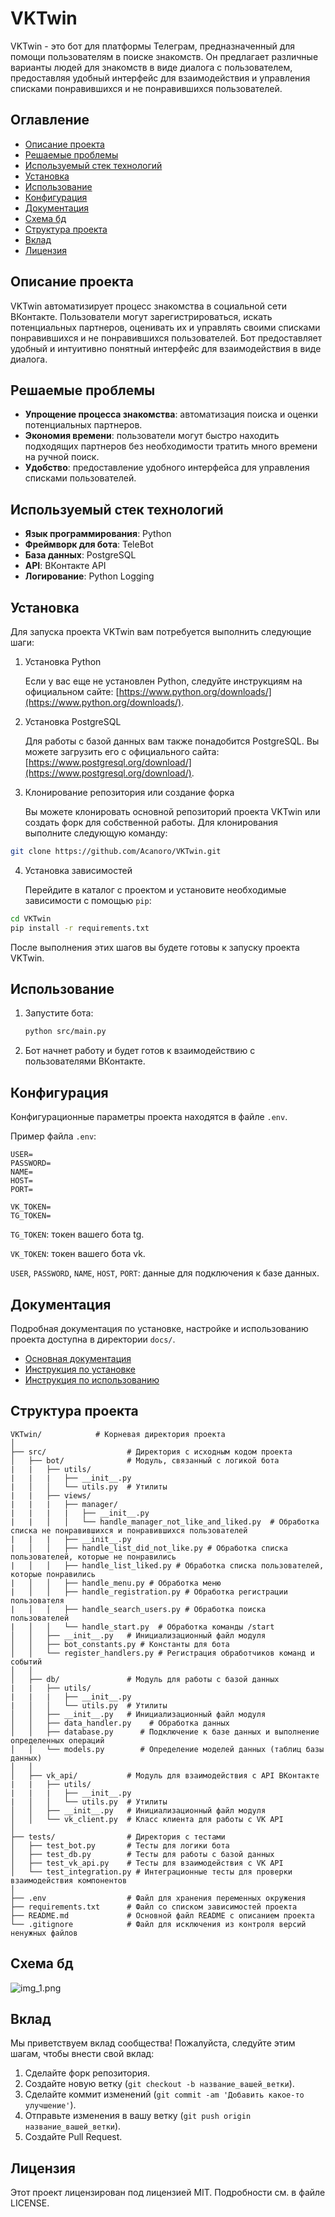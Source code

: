 # VKTwin

VKTwin - это бот для платформы Телеграм, предназначенный для помощи пользователям в поиске знакомств. Он предлагает
различные варианты людей для знакомств в виде диалога с пользователем, предоставляя удобный интерфейс для взаимодействия
и управления списками понравившихся и не понравившихся пользователей.

## Оглавление

- [Описание проекта](#описание-проекта)
- [Решаемые проблемы](#решаемые-проблемы)
- [Используемый стек технологий](#используемый-стек-технологий)
- [Установка](#установка)
- [Использование](#использование)
- [Конфигурация](#конфигурация)
- [Документация](#Документация)
- [Схема бд](#Схема-бд)
- [Структура проекта](#структура-проекта)
- [Вклад](#вклад)
- [Лицензия](#лицензия)

## Описание проекта

VKTwin автоматизирует процесс знакомства в социальной сети ВКонтакте. Пользователи могут зарегистрироваться, искать
потенциальных партнеров, оценивать их и управлять своими списками понравившихся и не понравившихся пользователей. Бот
предоставляет удобный и интуитивно понятный интерфейс для взаимодействия в виде диалога.

## Решаемые проблемы

- **Упрощение процесса знакомства**: автоматизация поиска и оценки потенциальных партнеров.
- **Экономия времени**: пользователи могут быстро находить подходящих партнеров без необходимости тратить много времени
  на ручной поиск.
- **Удобство**: предоставление удобного интерфейса для управления списками пользователей.

## Используемый стек технологий

- **Язык программирования**: Python
- **Фреймворк для бота**: TeleBot
- **База данных**: PostgreSQL
- **API**: ВКонтакте API
- **Логирование**: Python Logging

## Установка

Для запуска проекта VKTwin вам потребуется выполнить следующие шаги:

1. Установка Python

   Если у вас еще не установлен Python, следуйте инструкциям на официальном
   сайте: [https://www.python.org/downloads/](https://www.python.org/downloads/).

2. Установка PostgreSQL

   Для работы с базой данных вам также понадобится PostgreSQL. Вы можете загрузить его с официального
   сайта: [https://www.postgresql.org/download/](https://www.postgresql.org/download/).

3. Клонирование репозитория или создание форка

   Вы можете клонировать основной репозиторий проекта VKTwin или создать форк для собственной работы. Для клонирования
   выполните следующую команду:

```bash
git clone https://github.com/Acanoro/VKTwin.git
```

4. Установка зависимостей

   Перейдите в каталог с проектом и установите необходимые зависимости с помощью `pip`:

```bash
cd VKTwin
pip install -r requirements.txt
```

После выполнения этих шагов вы будете готовы к запуску проекта VKTwin.

## Использование

1. Запустите бота:

    ```bash
    python src/main.py
    ```

2. Бот начнет работу и будет готов к взаимодействию с пользователями ВКонтакте.

## Конфигурация

Конфигурационные параметры проекта находятся в файле `.env`.

Пример файла `.env`:

```dotenv
USER=
PASSWORD=
NAME=
HOST=
PORT=

VK_TOKEN=
TG_TOKEN=
```

`TG_TOKEN`: токен вашего бота tg.

`VK_TOKEN`: токен вашего бота vk.

`USER`, `PASSWORD`, `NAME`, `HOST`, `PORT`: данные для подключения к базе данных.

## Документация

Подробная документация по установке, настройке и использованию проекта доступна в директории `docs/`.

- [Основная документация](docs/index.md)
- [Инструкция по установке](docs/installation.md)
- [Инструкция по использованию](docs/usage.md)

## Структура проекта

```
VKTwin/            # Корневая директория проекта
│
├── src/                  # Директория с исходным кодом проекта
│   ├── bot/              # Модуль, связанный с логикой бота
|   |   ├── utils/
|   |   |   ├── __init__.py
|   │   │   └── utils.py  # Утилиты
|   |   ├── views/
|   |   |   ├── manager/
|   |   |   |   ├── __init__.py
|   |   │   │   └── handle_manager_not_like_and_liked.py  # Обработка списка не понравившихся и понравившихся пользователей
|   |   |   ├── __init__.py
|   │   │   ├── handle_list_did_not_like.py # Обработка списка пользователей, которые не понравились
|   │   │   ├── handle_list_liked.py # Обработка списка пользователей, которые понравились
|   │   │   ├── handle_menu.py # Обработка меню
|   │   │   ├── handle_registration.py # Обработка регистрации пользователя
|   │   │   ├── handle_search_users.py # Обработка поиска пользователей
|   │   │   └── handle_start.py  # Обработка команды /start
│   │   ├── __init__.py   # Инициализационный файл модуля
│   │   ├── bot_constants.py # Константы для бота
│   │   └── register_handlers.py # Регистрация обработчиков команд и событий 
│   │
│   ├── db/               # Модуль для работы с базой данных
|   |   ├── utils/
|   |   |   ├── __init__.py
|   │   │   └── utils.py  # Утилиты
│   │   ├── __init__.py   # Инициализационный файл модуля
│   │   ├── data_handler.py    # Обработка данных
│   │   ├── database.py      # Подключение к базе данных и выполнение определенных операций
│   │   └── models.py        # Определение моделей данных (таблиц базы данных)
│   │
│   ├── vk_api/           # Модуль для взаимодействия с API ВКонтакте
|   |   ├── utils/
|   |   |   ├── __init__.py
|   │   │   └── utils.py  # Утилиты
│   │   ├── __init__.py   # Инициализационный файл модуля
│   │   └── vk_client.py  # Класс клиента для работы с VK API
│
├── tests/                # Директория с тестами
│   ├── test_bot.py       # Тесты для логики бота
│   ├── test_db.py        # Тесты для работы с базой данных
│   ├── test_vk_api.py    # Тесты для взаимодействия с VK API
│   └── test_integration.py # Интеграционные тесты для проверки взаимодействия компонентов
│
├── .env                  # Файл для хранения переменных окружения
├── requirements.txt      # Файл со списком зависимостей проекта
├── README.md             # Основной файл README с описанием проекта
└── .gitignore            # Файл для исключения из контроля версий ненужных файлов    
```

## Схема бд

![img_1.png](img_1.png)

## Вклад

Мы приветствуем вклад сообщества! Пожалуйста, следуйте этим шагам, чтобы внести свой вклад:

1. Сделайте форк репозитория.
2. Создайте новую ветку (`git checkout -b название_вашей_ветки`).
3. Сделайте коммит изменений (`git commit -am 'Добавить какое-то улучшение'`).
4. Отправьте изменения в вашу ветку (`git push origin название_вашей_ветки`).
5. Создайте Pull Request.

## Лицензия

Этот проект лицензирован под лицензией MIT. Подробности см. в файле LICENSE.
